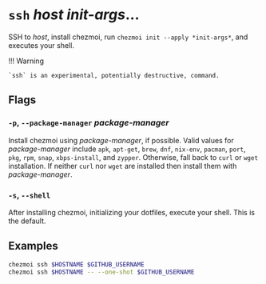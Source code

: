 # `ssh` *host* *init-args*...

SSH to *host*, install chezmoi, run `chezmoi init --apply *init-args*`, and
executes your shell.

!!! Warning

    `ssh` is an experimental, potentially destructive, command.

## Flags

### `-p`, `--package-manager` *package-manager*

Install chezmoi using *package-manager*, if possible. Valid values for
*package-manager* include `apk`, `apt-get`, `brew`, `dnf`, `nix-env`, `pacman`,
`port`, `pkg`, `rpm`, `snap`, `xbps-install`, and `zypper`. Otherwise, fall back
to `curl` or `wget` installation. If neither `curl` nor `wget` are installed
then install them with *package-manager*.

### `-s`, `--shell`

After installing chezmoi, initializing your dotfiles, execute your shell. This
is the default.

## Examples

```sh
chezmoi ssh $HOSTNAME $GITHUB_USERNAME
chezmoi ssh $HOSTNAME -- --one-shot $GITHUB_USERNAME
```
